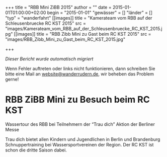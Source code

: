 +++
title = "RBB Mini ZiBB 2015"
author = ""
date = 2015-01-01T01:00:00+02:00
begin = "2015-01-01"
"gewässer" = []
"länder" = []
"typ" = "wanderfahrt"
[[images]]
title = "Kamerateam vom RBB auf der Schleusenbruecke RC KST 2015"
src = "images/Kamerateam_vom_RBB_auf_der_Schleusenbruecke_RC_KST_2015.jpg"
[[images]]
title = "RBB Zibb Mini zu Gast beim RC KST 2015"
src = "images/RBB_Zibb_Mini_zu_Gast_beim_RC_KST_2015.jpg"

+++


*Dieser Bericht wurde automatisch migriert*

Wenn Fehler auftreten oder links nicht funktionieren, dann schreiben Sie bitte eine Mail an website@wanderrudern.de, wir beheben das Problem gerne!



# RBB ZiBB Mini zu Besuch beim RC KST


Wassertour des RBB bei Teilnehmern der “Trau dich” Aktion der Berliner Messe

Trau dich bietet allen Kindern und Jugendlichen in Berlin und Brandenburg Schnuppertraining bei Wassersportvereinen der Region. Der RC KST ist schon die dritte Saison dabei.